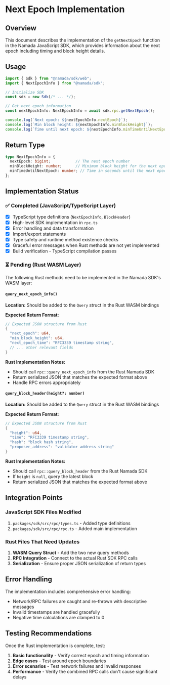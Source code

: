 # Next Epoch Implementation

## Overview
This document describes the implementation of the `getNextEpoch` function in the Namada JavaScript SDK, which provides information about the next epoch including timing and block height details.

## Usage

```typescript
import { Sdk } from "@namada/sdk/web";
import { NextEpochInfo } from "@namada/sdk";

// Initialize SDK
const sdk = new Sdk(/* ... */);

// Get next epoch information
const nextEpochInfo: NextEpochInfo = await sdk.rpc.getNextEpoch();

console.log(`Next epoch: ${nextEpochInfo.nextEpoch}`);
console.log(`Min block height: ${nextEpochInfo.minBlockHeight}`);
console.log(`Time until next epoch: ${nextEpochInfo.minTimeUntilNextEpoch} seconds`);
```

## Return Type

```typescript
type NextEpochInfo = {
  nextEpoch: bigint;           // The next epoch number
  minBlockHeight: number;      // Minimum block height for the next epoch
  minTimeUntilNextEpoch: number; // Time in seconds until the next epoch
};
```

## Implementation Status

### ✅ Completed (JavaScript/TypeScript Layer)
- [x] TypeScript type definitions (`NextEpochInfo`, `BlockHeader`)
- [x] High-level SDK implementation in `rpc.ts`
- [x] Error handling and data transformation
- [x] Import/export statements
- [x] Type safety and runtime method existence checks
- [x] Graceful error messages when Rust methods are not yet implemented
- [x] Build verification - TypeScript compilation passes

### ⏳ Pending (Rust WASM Layer)
The following Rust methods need to be implemented in the Namada SDK's WASM layer:

#### `query_next_epoch_info()`
**Location:** Should be added to the `Query` struct in the Rust WASM bindings

**Expected Return Format:**
```rust
// Expected JSON structure from Rust
{
  "next_epoch": u64,
  "min_block_height": u64, 
  "next_epoch_time": "RFC3339 timestamp string",
  // ... other relevant fields
}
```

**Rust Implementation Notes:**
- Should call `rpc::query_next_epoch_info` from the Rust Namada SDK
- Return serialized JSON that matches the expected format above
- Handle RPC errors appropriately

#### `query_block_header(height?: number)`
**Location:** Should be added to the `Query` struct in the Rust WASM bindings

**Expected Return Format:**
```rust
// Expected JSON structure from Rust
{
  "height": u64,
  "time": "RFC3339 timestamp string", 
  "hash": "block hash string",
  "proposer_address": "validator address string"
}
```

**Rust Implementation Notes:**
- Should call `rpc::query_block_header` from the Rust Namada SDK
- If `height` is `null`, query the latest block
- Return serialized JSON that matches the expected format above

## Integration Points

### JavaScript SDK Files Modified
1. `packages/sdk/src/rpc/types.ts` - Added type definitions
2. `packages/sdk/src/rpc/rpc.ts` - Added main implementation

### Rust Files That Need Updates
1. **WASM Query Struct** - Add the two new query methods
2. **RPC Integration** - Connect to the actual Rust SDK RPC calls
3. **Serialization** - Ensure proper JSON serialization of return types

## Error Handling

The implementation includes comprehensive error handling:
- Network/RPC failures are caught and re-thrown with descriptive messages
- Invalid timestamps are handled gracefully
- Negative time calculations are clamped to 0

## Testing Recommendations

Once the Rust implementation is complete, test:
1. **Basic functionality** - Verify correct epoch and timing information
2. **Edge cases** - Test around epoch boundaries
3. **Error scenarios** - Test network failures and invalid responses
4. **Performance** - Verify the combined RPC calls don't cause significant delays 
